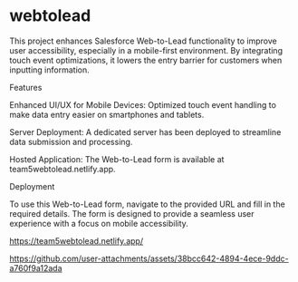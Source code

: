 # webtolead

This project enhances Salesforce Web-to-Lead functionality to improve user accessibility, especially in a mobile-first environment. By integrating touch event optimizations, it lowers the entry barrier for customers when inputting information.

Features

Enhanced UI/UX for Mobile Devices: Optimized touch event handling to make data entry easier on smartphones and tablets.

Server Deployment: A dedicated server has been deployed to streamline data submission and processing.

Hosted Application: The Web-to-Lead form is available at team5webtolead.netlify.app.

Deployment

To use this Web-to-Lead form, navigate to the provided URL and fill in the required details. The form is designed to provide a seamless user experience with a focus on mobile accessibility.

https://team5webtolead.netlify.app/

https://github.com/user-attachments/assets/38bcc642-4894-4ece-9ddc-a760f9a12ada
